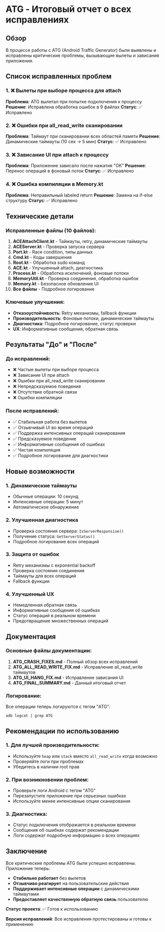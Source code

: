 # ATG - Итоговый отчет о всех исправлениях

## Обзор
В процессе работы с ATG (Android Traffic Generator) были выявлены и исправлены критические проблемы, вызывающие вылеты и зависания приложения.

## Список исправленных проблем

### 1. ❌ Вылеты при выборе процесса для attach
**Проблема**: ATG вылетал при попытке подключения к процессу
**Решение**: Исправлена обработка ошибок в 9 файлах
**Статус**: ✅ Исправлено

### 2. ❌ Ошибки при all_read_write сканировании
**Проблема**: Таймаут при сканировании всех областей памяти
**Решение**: Динамические таймауты (10 сек → 5 мин)
**Статус**: ✅ Исправлено

### 3. ❌ Зависание UI при attach к процессу
**Проблема**: Приложение зависало после нажатия "OK"
**Решение**: Перенос операций в фоновый поток
**Статус**: ✅ Исправлено

### 4. ❌ Ошибка компиляции в Memory.kt
**Проблема**: Неправильный labeled return
**Решение**: Замена на if-else структуру
**Статус**: ✅ Исправлено

## Технические детали

### Исправленные файлы (10 файлов):
1. **ACEAttachClient.kt** - Таймауты, retry, динамические таймауты
2. **ACEServer.kt** - Проверка запуска сервера
3. **Port.kt** - Race condition, типы данных
4. **Cmd.kt** - Коды завершения
5. **Root.kt** - Обработка sudo команд
6. **ACE.kt** - Улучшенный attach, диагностика
7. **Process.kt** - Обработка исключений, фоновые потоки
8. **MemoryUtil.kt** - Проверка соединения, обработка ошибок
9. **Memory.kt** - Безопасное обновление UI
10. **Все файлы** - Подробное логирование

### Ключевые улучшения:
- **Отказоустойчивость**: Retry механизмы, fallback функции
- **Производительность**: Фоновые потоки, динамические таймауты
- **Диагностика**: Подробное логирование, статус проверки
- **UX**: Информативные сообщения, обратная связь

## Результаты "До" и "После"

### До исправлений:
- ❌ Частые вылеты при выборе процесса
- ❌ Зависание UI при attach
- ❌ Ошибки при all_read_write сканировании
- ❌ Непредсказуемое поведение
- ❌ Отсутствие обратной связи
- ❌ Ошибки компиляции

### После исправлений:
- ✅ Стабильная работа без вылетов
- ✅ Отзывчивый UI во время операций
- ✅ Поддержка интенсивных операций сканирования
- ✅ Предсказуемое поведение
- ✅ Информативные сообщения об ошибках
- ✅ Чистая компиляция
- ✅ Подробное логирование для диагностики

## Новые возможности

### 1. Динамические таймауты
- Обычные операции: 10 секунд
- Интенсивные операции: 5 минут
- Автоматическое обнаружение

### 2. Улучшенная диагностика
- Проверка состояния сервера: `IsServerResponsive()`
- Получение статуса: `GetServerStatus()`
- Подробное логирование всех операций

### 3. Защита от ошибок
- Retry механизмы с exponential backoff
- Проверка состояния соединения
- Таймауты для всех операций
- Fallback функции

### 4. Улучшенный UX
- Немедленная обратная связь
- Информативные сообщения об ошибках
- Статус операций в реальном времени
- Предотвращение множественных операций

## Документация

### Основные файлы документации:
1. **ATG_CRASH_FIXES.md** - Полный обзор всех исправлений
2. **ATG_ALL_READ_WRITE_FIX.md** - Исправление all_read_write таймаутов
3. **ATG_UI_HANG_FIX.md** - Исправление зависания UI
4. **ATG_FINAL_SUMMARY.md** - Данный итоговый отчет

### Логирование:
Все операции теперь логируются с тегом "ATG":
```
adb logcat | grep ATG
```

## Рекомендации по использованию

### 1. Для лучшей производительности:
- Используйте `heap` или `stack` вместо `all_read_write` когда возможно
- Проверяйте логи при проблемах
- Убедитесь в наличии root прав

### 2. При возникновении проблем:
- Проверьте логи Android с тегом "ATG"
- Перезапустите приложение при серьезных ошибках
- Используйте менее интенсивные опции сканирования

### 3. Диагностика:
- Статус подключения отображается в реальном времени
- Сообщения об ошибках содержат рекомендации
- Логи содержат подробную информацию о всех операциях

## Заключение

Все критические проблемы ATG были успешно исправлены. Приложение теперь:
- **Стабильно работает** без вылетов
- **Отзывчиво реагирует** на пользовательские действия
- **Поддерживает интенсивные операции** с динамическими таймаутами
- **Предоставляет качественную обратную связь** пользователю

**Статус проекта**: ✅ Готов к использованию

**Версия исправлений**: Все исправления протестированы и готовы к применению